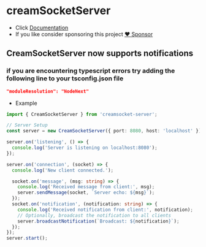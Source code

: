 # creamSocketServer
- Click [Documentation](https://github.com/eliassn/creamSocket-server/wiki/CreamSocketServer)
- If you like consider sponsoring this project [:heart: Sponsor](https://github.com/sponsors/eliassn)
## CreamSocketServer now supports notifications
### if you are encountering typescript errors try adding the following line to your tsconfig.json file 
```json
"moduleResolution": "NodeNext"
```
- Example
```typescript
import { CreamSocketServer } from 'creamsocket-server';

// Server Setup
const server = new CreamSocketServer({ port: 8080, host: 'localhost' });

server.on('listening', () => {
  console.log('Server is listening on localhost:8080');
});

server.on('connection', (socket) => {
  console.log('New client connected.');

  socket.on('message', (msg: string) => {
    console.log('Received message from client:', msg);
    server.sendMessage(socket, `Server echo: ${msg}`);
  });
  socket.on('notification', (notification: string) => {
    console.log('Received notification from client:', notification);
    // Optionally, broadcast the notification to all clients
    server.broadcastNotification(`Broadcast: ${notification}`);
  });
});
server.start();
```
